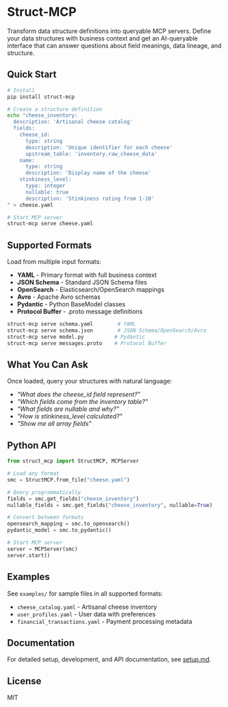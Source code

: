 # Struct-MCP

Transform data structure definitions into queryable MCP servers. Define your data structures with business context and get an AI-queryable interface that can answer questions about field meanings, data lineage, and structure.

## Quick Start

```bash
# Install
pip install struct-mcp

# Create a structure definition
echo "cheese_inventory:
  description: 'Artisanal cheese catalog'
  fields:
    cheese_id:
      type: string
      description: 'Unique identifier for each cheese'
      upstream_table: 'inventory.raw_cheese_data'
    name:
      type: string
      description: 'Display name of the cheese'
    stinkiness_level:
      type: integer
      nullable: true
      description: 'Stinkiness rating from 1-10'
" > cheese.yaml

# Start MCP server
struct-mcp serve cheese.yaml
```

## Supported Formats

Load from multiple input formats:

- **YAML** - Primary format with full business context
- **JSON Schema** - Standard JSON Schema files
- **OpenSearch** - Elasticsearch/OpenSearch mappings
- **Avro** - Apache Avro schemas
- **Pydantic** - Python BaseModel classes
- **Protocol Buffer** - .proto message definitions

```bash
struct-mcp serve schema.yaml        # YAML
struct-mcp serve schema.json        # JSON Schema/OpenSearch/Avro
struct-mcp serve model.py          # Pydantic
struct-mcp serve messages.proto    # Protocol Buffer
```

## What You Can Ask

Once loaded, query your structures with natural language:

- *"What does the cheese_id field represent?"*
- *"Which fields come from the inventory table?"*
- *"What fields are nullable and why?"*
- *"How is stinkiness_level calculated?"*
- *"Show me all array fields"*

## Python API

```python
from struct_mcp import StructMCP, MCPServer

# Load any format
smc = StructMCP.from_file("cheese.yaml")

# Query programmatically
fields = smc.get_fields("cheese_inventory")
nullable_fields = smc.get_fields("cheese_inventory", nullable=True)

# Convert between formats
opensearch_mapping = smc.to_opensearch()
pydantic_model = smc.to_pydantic()

# Start MCP server
server = MCPServer(smc)
server.start()
```

## Examples

See `examples/` for sample files in all supported formats:
- `cheese_catalog.yaml` - Artisanal cheese inventory
- `user_profiles.yaml` - User data with preferences
- `financial_transactions.yaml` - Payment processing metadata

## Documentation

For detailed setup, development, and API documentation, see [setup.md](setup.md).

## License

MIT
